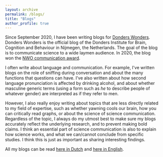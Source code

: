 ```yaml
---
layout: archive
permalink: /blogs/
title: "Blogs"
author_profile: true
---
```


Since September 2020, I have been writing blogs for [Donders Wonders](https://blog.donders.ru.nl/). Donders Wonders is the official blog of the Donders Institute for Brain, Cognition and Behaviour in Nijmegen, the Netherlands. The goal of the blog is to communicate science to a wide laymen audience. In 2020, the blog won the [NWO communication award](https://blog.donders.ru.nl/?p=12858&lang=en).

I often write about language and communication. For example, I've written blogs on the role of sniffing during conversation and about the many functions that questions can have. I've also written about how second language pronunciation is affected by drinking alcohol, and about whether masculine generic terms (using a form such as *he* to describe people of whatever gender) are interpreted as if they refer to men. 

However, I also really enjoy writing about topics that are less directly related to my field of expertise, such as whether yawning cools our brain, how you can critically read graphs, or about the science of science communication. Regardless of the topic, I always do my utmost best to make sure my blogs accurately reflect the underlying research, and to prevent making bold claims. I think an essential part of science communication is also to explain how science works, and what we can/cannot conclude from specific studies. I think this is just as important as sharing interesting findings. 

All my blogs can be read [here in Dutch](https://blog.donders.ru.nl/?author_name=marlijn-ter-bekke) and [here in English](https://blog.donders.ru.nl/?author_name=marlijn-ter-bekke&lang=en). 
